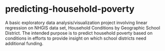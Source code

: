 # predicting-household-poverty
A basic exploratory data analysis/visualization project involving linear regression on NHGIS data set, Household Conditions by Geographic School District.
The intended purpose is to predict household poverty based on conditions in efforts to provide insight on which school districts need additional funding.
